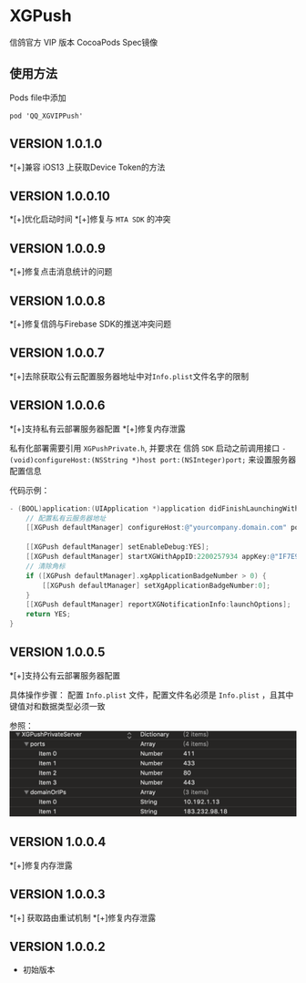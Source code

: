 # XGPush

信鸽官方 VIP 版本 CocoaPods Spec镜像

## 使用方法
Pods file中添加

```
pod 'QQ_XGVIPPush'
```
VERSION 1.0.1.0
-------------------------------------------
*[+]兼容 iOS13 上获取Device Token的方法


VERSION 1.0.0.10
-------------------------------------------
*[+]优化启动时间
*[+]修复与 `MTA SDK` 的冲突


VERSION 1.0.0.9
-------------------------------------------
*[+]修复点击消息统计的问题


VERSION 1.0.0.8
-------------------------------------------
*[+]修复信鸽与Firebase SDK的推送冲突问题


VERSION 1.0.0.7
-------------------------------------------
*[+]去除获取公有云配置服务器地址中对`Info.plist`文件名字的限制


VERSION 1.0.0.6
-------------------------------------------

*[+]支持私有云部署服务器配置
*[+]修复内存泄露

私有化部署需要引用 `XGPushPrivate.h`, 并要求在 信鸽 `SDK` 启动之前调用接口 `- (void)configureHost:(NSString *)host port:(NSInteger)port;` 来设置服务器配置信息

代码示例：

```objective-c
- (BOOL)application:(UIApplication *)application didFinishLaunchingWithOptions:(NSDictionary *)launchOptions {
	// 配置私有云服务器地址
	[[XGPush defaultManager] configureHost:@"yourcompany.domain.com" port:8080];
	
    [[XGPush defaultManager] setEnableDebug:YES];
    [[XGPush defaultManager] startXGWithAppID:2200257934 appKey:@"IF7E9U92S3ZC" delegate:self];
    // 清除角标
    if ([XGPush defaultManager].xgApplicationBadgeNumber > 0) {
        [[XGPush defaultManager] setXgApplicationBadgeNumber:0];
    }
	[[XGPush defaultManager] reportXGNotificationInfo:launchOptions];
	return YES;
}
```



VERSION 1.0.0.5
-------------------------------------------
*[+]支持公有云部署服务器配置

具体操作步骤：
配置 `Info.plist` 文件，配置文件名必须是 `Info.plist` ，且其中键值对和数据类型必须一致

参照：
![xg_vip_info](https://github.com/xingePush/cocoapods-xg-vip/blob/1.0.0.5/resources/xg_vip_info.png)


VERSION 1.0.0.4
-------------------------------------------
*[+]修复内存泄露


VERSION 1.0.0.3
-------------------------------------------
*[+] 获取路由重试机制
*[+]修复内存泄露

 VERSION 1.0.0.2
-------------------------------------------
* 初始版本
